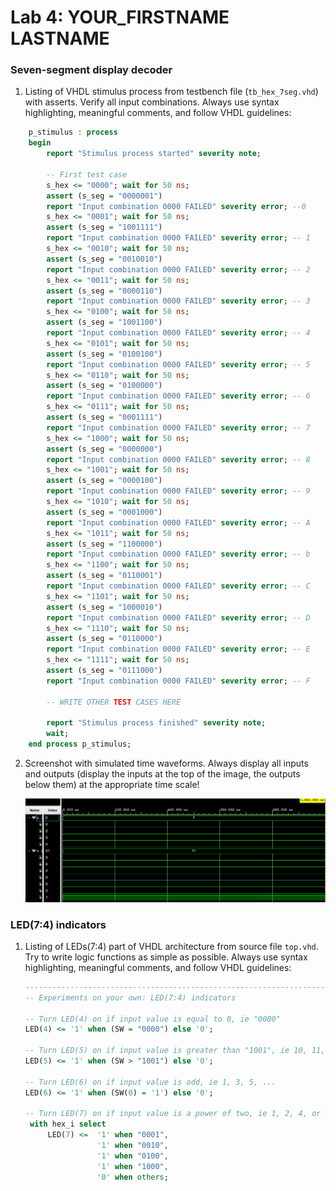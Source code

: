 # Lab 4: YOUR_FIRSTNAME LASTNAME

### Seven-segment display decoder

1. Listing of VHDL stimulus process from testbench file (`tb_hex_7seg.vhd`) with asserts. Verify all input combinations. Always use syntax highlighting, meaningful comments, and follow VHDL guidelines:

```vhdl
    p_stimulus : process
    begin
        report "Stimulus process started" severity note;

        -- First test case
        s_hex <= "0000"; wait for 50 ns;
        assert (s_seg = "0000001")
        report "Input combination 0000 FAILED" severity error; --0         
        s_hex <= "0001"; wait for 50 ns;
        assert (s_seg = "1001111")
        report "Input combination 0000 FAILED" severity error; -- 1
        s_hex <= "0010"; wait for 50 ns;
        assert (s_seg = "0010010")
        report "Input combination 0000 FAILED" severity error; -- 2
        s_hex <= "0011"; wait for 50 ns;
        assert (s_seg = "0000110")
        report "Input combination 0000 FAILED" severity error; -- 3
        s_hex <= "0100"; wait for 50 ns;
        assert (s_seg = "1001100")
        report "Input combination 0000 FAILED" severity error; -- 4
        s_hex <= "0101"; wait for 50 ns;
        assert (s_seg = "0100100")
        report "Input combination 0000 FAILED" severity error; -- 5
        s_hex <= "0110"; wait for 50 ns;
        assert (s_seg = "0100000")
        report "Input combination 0000 FAILED" severity error; -- 6
        s_hex <= "0111"; wait for 50 ns;
        assert (s_seg = "0001111")
        report "Input combination 0000 FAILED" severity error; -- 7
        s_hex <= "1000"; wait for 50 ns;
        assert (s_seg = "0000000")
        report "Input combination 0000 FAILED" severity error; -- 8
        s_hex <= "1001"; wait for 50 ns;
        assert (s_seg = "0000100")
        report "Input combination 0000 FAILED" severity error; -- 9
        s_hex <= "1010"; wait for 50 ns;
        assert (s_seg = "0001000")
        report "Input combination 0000 FAILED" severity error; -- A
        s_hex <= "1011"; wait for 50 ns;
        assert (s_seg = "1100000")
        report "Input combination 0000 FAILED" severity error; -- b
        s_hex <= "1100"; wait for 50 ns;
        assert (s_seg = "0110001")
        report "Input combination 0000 FAILED" severity error; -- C
        s_hex <= "1101"; wait for 50 ns;
        assert (s_seg = "1000010")
        report "Input combination 0000 FAILED" severity error; -- D
        s_hex <= "1110"; wait for 50 ns;
        assert (s_seg = "0110000")
        report "Input combination 0000 FAILED" severity error; -- E
        s_hex <= "1111"; wait for 50 ns;
        assert (s_seg = "0111000")
        report "Input combination 0000 FAILED" severity error; -- F

        -- WRITE OTHER TEST CASES HERE

        report "Stimulus process finished" severity note;
        wait;
    end process p_stimulus;
```

2. Screenshot with simulated time waveforms. Always display all inputs and outputs (display the inputs at the top of the image, the outputs below them) at the appropriate time scale!

   ![your figure](images/sim.png)

### LED(7:4) indicators

1. Listing of LEDs(7:4) part of VHDL architecture from source file `top.vhd`. Try to write logic functions as simple as possible. Always use syntax highlighting, meaningful comments, and follow VHDL guidelines:

   ```vhdl
   --------------------------------------------------------------------
   -- Experiments on your own: LED(7:4) indicators

   -- Turn LED(4) on if input value is equal to 0, ie "0000"
   LED(4) <= '1' when (SW = "0000") else '0';

   -- Turn LED(5) on if input value is greater than "1001", ie 10, 11, 12, ...
   LED(5) <= '1' when (SW > "1001") else '0';

   -- Turn LED(6) on if input value is odd, ie 1, 3, 5, ...
   LED(6) <= '1' when (SW(0) = '1') else '0';

   -- Turn LED(7) on if input value is a power of two, ie 1, 2, 4, or 8
    with hex_i select
        LED(7) <=  '1' when "0001",  
                   '1' when "0010",
                   '1' when "0100",
                   '1' when "1000",
                   '0' when others;
   ```
